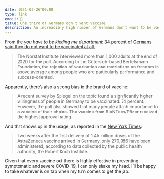 ```yaml
---
date: 2021-02-26T00:00
type: link
emoji: 💉
title: One third of Germans don’t want vaccine
description: An increadibly high number of Germans don’t want to be vaccinated, and a sizable number are picky about which vaccine they get.
---
```


From the _you have to be kidding me department:_ [34 percent of Germans said they do not want to be vaccinated at all.][link]

> The Norstat Institute interviewed more than 1,000 adults at the end of 2020 for the poll. According to the Gütersloh-based Bertelsmann Foundation, the rejection of vaccination and restrictions on freedom is above average among people who are particularly performance and success-oriented.

Apparently, there’s also a strong bias to the brand of vaccine:

> A recent survey by Spiegel on the topic found a significantly higher willingness of people in Germany to be vaccinated: 74 percent. However, the poll also showed that many people attach importance to a vaccine of their choice. The vaccine from BioNTech/Pfizer received the highest approval rating.

And that shows up in the usage, as reported in the [New York Times][nyt]:

> Two weeks after the first delivery of 1.45 million doses of the AstraZeneca vaccine arrived in Germany, only 270,986 have been administered, according to data collected by the public health authority, the Robert Koch Institute.

Given that every vaccine out there is highly effective in preventing symptomatic and severe COVID-19, I can only shake my head. I’ll be happy to take whatever is on tap when my turn comes to get the jab.

[link]: https://feeds.thelocal.com/app/ios/article.php?id=a-third-of-germans-do-not-want-covid19-vaccine&is_wp=1
[nyt]: https://www.nytimes.com/2021/02/25/world/europe/germany-coronavirus-vaccines-astrazeneca.html
